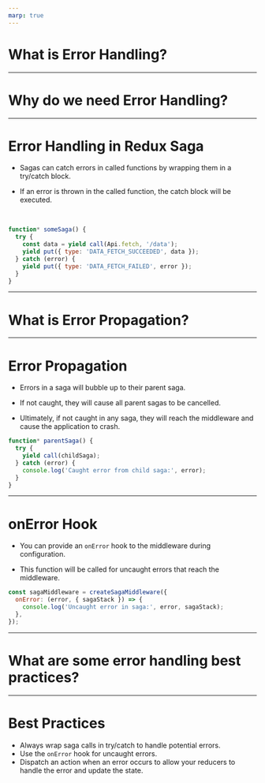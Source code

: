 ```yaml
---
marp: true
---
```


# What is Error Handling?

---

# Why do we need Error Handling?

---

# Error Handling in Redux Saga


* Sagas can catch errors in called functions by wrapping them in a try/catch block.
  
* If an error is thrown in the called function, the catch block will be executed.

<br>

```javascript
function* someSaga() {
  try {
    const data = yield call(Api.fetch, '/data');
    yield put({ type: 'DATA_FETCH_SUCCEEDED', data });
  } catch (error) {
    yield put({ type: 'DATA_FETCH_FAILED', error });
  }
}
```

---

# What is Error Propagation?

---

# Error Propagation

* Errors in a saga will bubble up to their parent saga.
  
* If not caught, they will cause all parent sagas to be cancelled.
  
* Ultimately, if not caught in any saga, they will reach the middleware and cause the application to crash.



```javascript
function* parentSaga() {
  try {
    yield call(childSaga);
  } catch (error) {
    console.log('Caught error from child saga:', error);
  }
}
```

--- 

# onError Hook

* You can provide an `onError` hook to the middleware during configuration.
  
* This function will be called for uncaught errors that reach the middleware.

```javascript
const sagaMiddleware = createSagaMiddleware({
  onError: (error, { sagaStack }) => {
    console.log('Uncaught error in saga:', error, sagaStack);
  },
});
```

---

# What are some error handling best practices?

---

# Best Practices

* Always wrap saga calls in try/catch to handle potential errors.
* Use the `onError` hook for uncaught errors.
* Dispatch an action when an error occurs to allow your reducers to handle the error and update the state.